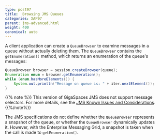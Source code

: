 ```yaml
---
type: post97
title:  Browsing JMS Queues
categories: XAP97
parent: jms-advanced.html
weight: 400
canonical: auto
---
```





A client application can create a `QueueBrowser` to examine messages in a queue without actually deleting them. The `QueueBrowser` contains the `getEnumeration()` method, which returns an enumeration of the queue's messages:


```java
QueueBrowser browser = session.createBrowser(queue);
Enumeration enum = browser.getEnumeration();
while (enum.hasMoreElements()) {
    System.out.println("Message on queue is: " + iter.nextElement());
}
```

{{% note %}}
This version of GigaSpaces JMS does not support message selectors. For more details, see the [JMS Known Issues and Considerations](./jms-known-issues-and-considerations.html).
{{%/note%}}

The JMS specifications do not define whether the `QueueBrowser` represents a snapshot of the queue, or whether the `QueueBrowser` dynamically updates it. However, with the Enterprise Messaging Grid, a snapshot is taken when the call is made to `getEnumeration()`.
